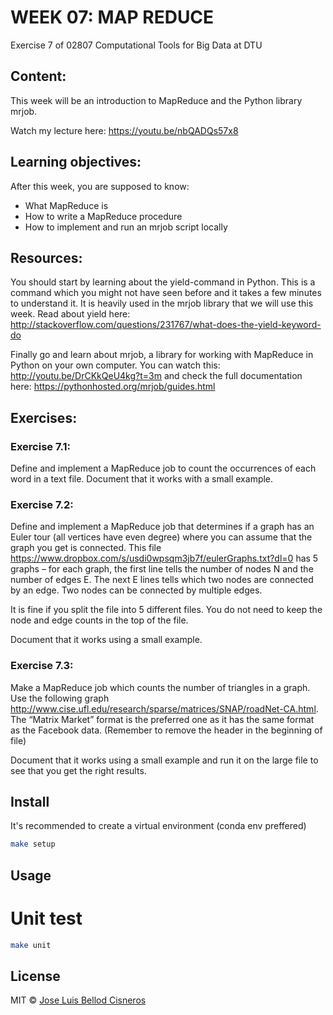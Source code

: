 # WEEK 07: MAP REDUCE

Exercise 7 of 02807 Computational Tools for Big Data at DTU

## Content:

This week will be an introduction to MapReduce and the Python library mrjob.

Watch my lecture here: https://youtu.be/nbQADQs57x8

## Learning objectives:

After this week, you are supposed to know:

- What MapReduce is
- How to write a MapReduce procedure
- How to implement and run an mrjob script locally

## Resources:

You should start by learning about the yield-command in Python. This is a command which you might not have seen before and it takes a few minutes to understand it. It is heavily used in the mrjob library that we will use this week. Read about yield here: http://stackoverflow.com/questions/231767/what-does-the-yield-keyword-do

Finally go and learn about mrjob, a library for working with MapReduce in Python on your own computer. You can watch this: http://youtu.be/DrCKkQeU4kg?t=3m and check the full documentation here: https://pythonhosted.org/mrjob/guides.html


## Exercises:


### Exercise 7.1:

Define and implement a MapReduce job to count the occurrences of each word in a text file. Document that it works with a small example.

### Exercise 7.2:

Define and implement a MapReduce job that determines if a graph has an Euler tour (all vertices have even degree) where you can assume that the graph you get is connected. This file https://www.dropbox.com/s/usdi0wpsqm3jb7f/eulerGraphs.txt?dl=0 has 5 graphs – for each graph, the first line tells the number of nodes N and the number of edges E. The next E lines tells which two nodes are connected by an edge. Two nodes can be connected by multiple edges.

It is fine if you split the file into 5 different files. You do not need to keep the node and edge counts in the top of the file.

Document that it works using a small example.
### Exercise 7.3:

Make a MapReduce job which counts the number of triangles in a graph. Use the following graph http://www.cise.ufl.edu/research/sparse/matrices/SNAP/roadNet-CA.html. The “Matrix Market” format is the preferred one as it has the same format as the Facebook data. (Remember to remove the header in the beginning of file)

Document that it works using a small example and run it on the large file to see that you get the right results.

## Install

It's recommended to create a virtual environment (conda env preffered)
``` bash
make setup
```
## Usage



# Unit test
``` bash
make unit
```


## License
MIT © [Jose Luis Bellod Cisneros](http://josl.github.io)
